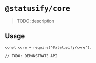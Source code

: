 # `@statusify/core`

> TODO: description

## Usage

```
const core = require('@statusify/core');

// TODO: DEMONSTRATE API
```
